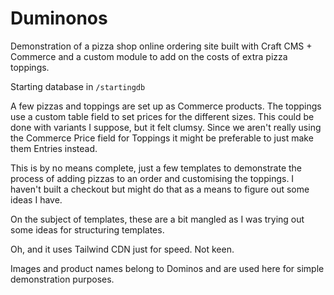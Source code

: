 # Duminonos
Demonstration of a pizza shop online ordering site built with Craft CMS + Commerce and a custom module to add on the costs of extra pizza toppings.

Starting database in `/startingdb`

A few pizzas and toppings are set up as Commerce products. The toppings use a custom table field to set prices for the different sizes. This could be done with variants I suppose, but it felt clumsy. Since we aren't really using the Commerce Price field for Toppings it might be preferable to just make them Entries instead.

This is by no means complete, just a few templates to demonstrate the process of adding pizzas to an order and customising the toppings. I haven't built a checkout but might do that as a means to figure out some ideas I have.

On the subject of templates, these are a bit mangled as I was trying out some ideas for structuring templates.

Oh, and it uses Tailwind CDN just for speed. Not keen.

Images and product names belong to Dominos and are used here for simple demonstration purposes.